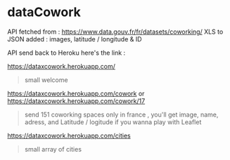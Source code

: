 # dataCowork

API fetched from : https://www.data.gouv.fr/fr/datasets/coworking/
XLS to JSON 
added : images, latitude / longitude & ID

API send back to Heroku here's the link : 

https://dataxcowork.herokuapp.com/
 > small welcome

https://dataxcowork.herokuapp.com/cowork or https://dataxcowork.herokuapp.com/cowork/17
 > send 151 coworking spaces only in france , you'll get image, name, adress, and Latitude / logitude 
if you wanna play with Leaflet

https://dataxcowork.herokuapp.com/cities
 > small array of cities 
